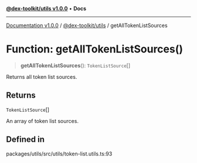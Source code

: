 [**@dex-toolkit/utils v1.0.0**](../README.md) • **Docs**

***

[Documentation v1.0.0](../../../packages.md) / [@dex-toolkit/utils](../README.md) / getAllTokenListSources

# Function: getAllTokenListSources()

> **getAllTokenListSources**(): `TokenListSource`[]

Returns all token list sources.

## Returns

`TokenListSource`[]

An array of token list sources.

## Defined in

packages/utils/src/utils/token-list.utils.ts:93

